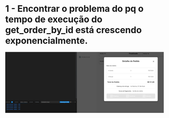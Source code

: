 # 1 - Encontrar o problema do pq o tempo de execução do get_order_by_id está crescendo exponencialmente.
<img src="./assets/desafio-1.png">
